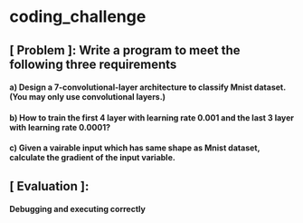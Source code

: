 # coding_challenge

## [ Problem ]: Write a program to meet the following three requirements
#### a) Design a 7-convolutional-layer architecture to classify Mnist dataset. (You may only use convolutional layers.)

#### b) How to train the first 4 layer with learning rate 0.001 and the last 3 layer with learning rate 0.0001?

#### c) Given a vairable input which has same shape as Mnist dataset, calculate the gradient of the input variable.

## [ Evaluation ]: 
#### Debugging and executing correctly
